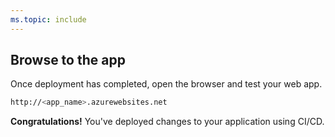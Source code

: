 ```yaml
---
ms.topic: include
---
```


## Browse to the app

Once deployment has completed, open the browser and test your web app.

```bash
http://<app_name>.azurewebsites.net
```

**Congratulations!** You've deployed changes to your application using CI/CD.
